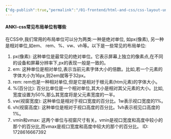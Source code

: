 ```yaml
---
{"dg-publish":true,"permalink":"/01-frontend/html-and-css/css-layout-unit/","title":"css 基础","tags":["css","frontend"],"created":"2024-10-11T11:17:47.000+08:00","updated":"2024-12-02T14:53:44.181+08:00"}
---
```


#### ANKI-css常见布局单位有哪些
在CSS中,我们常用的布局单位可以分为两类:一种是绝对单位, 如px(像素), 另一种是相对单位,如em、 rem、%、vw、vh等。以下是一些常见的布局单位:
1. px(像素): 这种单位是最常见的绝对单位。它表示屏幕上独立的像素点,在不同的设备和屏幕分辨率下,px的表现一般是一致的。
2. em: 这种单位是相对单位,表示当前元素字体大小的倍数。比如,若一个元素的字体大小为16px,则2em就等于32px。
3. rem: rem也是一种相对单位,但是它是相对于根元素(htm元素)的字体大小。
4. %(百分比): 百分比单位是一个相对单位,其大小是相对其父元素的大小。比如,宽度设置为50%,那么其宽度将是父元素宽度的一半。
5. vw(视窗宽度): 这种单位是相对于视口宽度的百分比。1w表示视口宽度的1%。
6. vh(视窗高度): 这种单位是相对于视口高度的百分比。1vh表示视见口高度的1%。
7. vmin和vmax: 这两个单位与视窗尺寸有关。vmin是视口宽度和高度中较小的那个的百分比,而vmax是视口宽度和高度中较大的那个的百分比。
ID: 1728616667392


